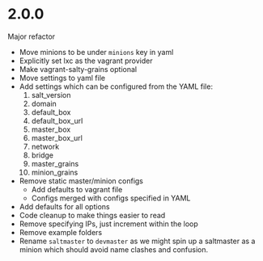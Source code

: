 # 2.0.0

Major refactor

* Move minions to be under `minions` key in yaml
* Explicitly set lxc as the vagrant provider
* Make vagrant-salty-grains optional
* Move settings to yaml file
* Add settings which can be configured from the YAML file:
    1. salt_version
    2. domain
    3. default_box
    4. default_box_url
    5. master_box
    6. master_box_url
    7. network
    8. bridge
    9. master_grains
    10. minion_grains
* Remove static master/minion configs
    * Add defaults to vagrant file
    * Configs merged with configs specified in YAML
* Add defaults for all options
* Code cleanup to make things easier to read
* Remove specifying IPs, just increment within the loop
* Remove example folders
* Rename `saltmaster` to `devmaster` as we might spin up a saltmaster as a minion which should avoid name clashes and confusion.
